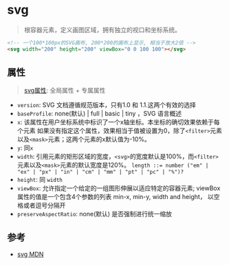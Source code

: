 # svg

> 根容器元素，定义画图区域，拥有独立的视口和坐标系统。

```html
<!-- 一个100*100px的SVG画布, 200*200的画布上显示, 相当于放大2倍 -->
<svg width="200" height="200" viewBox="0 0 100 100"></svg>
```

## 属性

> [svg属性](https://developer.mozilla.org/zh-CN/docs/Web/SVG/Element/svg#%E5%B1%9E%E6%80%A7): 全局属性 + 专属属性

- `version`: SVG 文档遵循规范版本，只有1.0 和 1.1.这两个有效的选择
- `baseProfile`: none(默认) | full | basic | tiny ，SVG 语言概述
- `x`: 该属性在用户坐标系统中标识了一个x轴坐标。本坐标的确切效果依赖于每个元素
  如果没有指定这个属性，效果相当于值被设置为0，除了`<filter>`元素以及`<mask>`元素；这两个元素的x默认值为-10%。
- `y`: 同`x`
- `width`: 引用元素的矩形区域的宽度，`<svg>`的宽度默认是100%，而`<filter>`元素以及`<mask>`元素的默认宽度是120%。
    `length ::= number ("em" | "ex" | "px" | "in" | "cm" | "mm" | "pt" | "pc" | "%")?`
- `height`: 同 `width`
- `viewBox`: 允许指定一个给定的一组图形伸展以适应特定的容器元素; viewBox属性的值是一个包含4个参数的列表 min-x, min-y, width and height， 以空格或者逗号分隔开
- `preserveAspectRatio`: none(默认) 是否强制进行统一缩放

## 参考

- [svg MDN](https://developer.mozilla.org/zh-CN/docs/Web/SVG/Tutorial)
